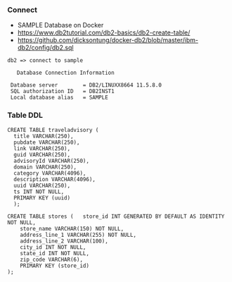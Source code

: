 ### Connect

* SAMPLE Database on Docker
* https://www.db2tutorial.com/db2-basics/db2-create-table/
* https://github.com/dicksontung/docker-db2/blob/master/ibm-db2/config/db2.sql

````
db2 => connect to sample

   Database Connection Information

 Database server        = DB2/LINUXX8664 11.5.8.0
 SQL authorization ID   = DB2INST1
 Local database alias   = SAMPLE
````

### Table DDL

````
CREATE TABLE traveladvisory (
  title VARCHAR(250),
  pubdate VARCHAR(250),
  link VARCHAR(250),
  guid VARCHAR(250),
  advisoryId VARCHAR(250),
  domain VARCHAR(250),
  category VARCHAR(4096),
  description VARCHAR(4096),
  uuid VARCHAR(250),
  ts INT NOT NULL,
  PRIMARY KEY (uuid)
  );
 
CREATE TABLE stores (	store_id INT GENERATED BY DEFAULT AS IDENTITY NOT NULL,
	store_name VARCHAR(150) NOT NULL,
	address_line_1 VARCHAR(255) NOT NULL,
	address_line_2 VARCHAR(100),
	city_id INT NOT NULL,
	state_id INT NOT NULL,
	zip_code VARCHAR(6),
	PRIMARY KEY (store_id)
);
````
